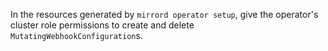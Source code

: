 In the resources generated by `mirrord operator setup`, give the operator's cluster role permissions to create and delete `MutatingWebhookConfiguration`s.
